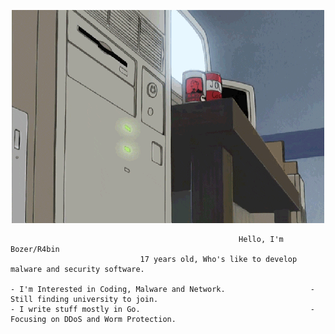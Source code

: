<p align="center">
    <img src="qweqweqweqwe.gif" alt="----">
</p>

                                                       Hello, I'm Bozer/R4bin
                                 17 years old, Who's like to develop malware and security software.

    - I'm Interested in Coding, Malware and Network.                   - Still finding university to join.
    - I write stuff mostly in Go.                                      - Focusing on DDoS and Worm Protection.
